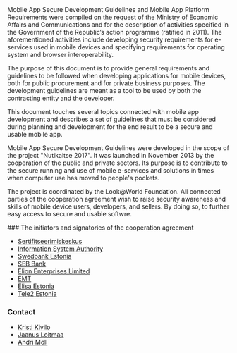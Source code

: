 ﻿<div class="left">
Mobile App Secure Development Guidelines and Mobile App Platform Requirements were compiled on the request of the Ministry of Economic Affairs and Communications and for the description of activities specified in the Government of the Republic’s action programme (ratified in 2011). The aforementioned activities include developing security requirements for e-services used in mobile devices and specifying requirements for operating system and browser interoperability.

The purpose of this document is to provide general requirements and guidelines to be followed when developing applications for mobile devices, both for public procurement and for private business purposes. The development guidelines are meant as a tool to be used by both the contracting entity and the developer.

This document touches several topics connected with mobile app development and describes a set of guidelines that must be considered during planning and development for the end result to be a secure and usable mobile app.
</div>

<div class="right">
Mobile App Secure Development Guidelines were developed in the scope of the project "Nutikaitse 2017". It was launched in November 2013 by the cooperation of the public and private sectors. Its purpose is to contribute to the secure running and use of mobile e-services and solutions in times when computer use has moved to people's pockets.

The project is coordinated by the Look@World Foundation. All connected parties of the cooperation agreement wish to raise security awareness and skills of mobile device users, developers, and sellers. By doing so, to further easy access to secure and usable softwre.
</div>

<div class="both">
### The initiators and signatories of the cooperation agreement

- [Sertifitseerimiskeskus](https://sk.ee)
- [Information System Authority](https://www.ria.ee)
- [Swedbank Estonia](https://www.swedbank.ee)
- [SEB Bank](http://www.seb.ee)
- [Elion Enterprises Limited](https://www.elion.ee)
- [EMT](https://www.emt.ee)
- [Elisa Estonia](https://www.elisa.ee)
- [Tele2 Estonia](http://www.tele2.ee)

### Contact

- [Kristi Kivilo](mailto:kristi@vaatamaailma.ee)
- [Jaanus Loitmaa](mailto:jaanus@idee.ee)
- [Andri Möll](mailto:andri@dot.ee)
</div>

